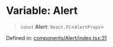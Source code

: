 # Variable: Alert

> `const` **Alert**: `React.FC`\<`AlertProps`\>

Defined in: [components/Alert/index.tsx:31](https://github.com/onyx-og/prismal-react/blob/58f2a21f9ad6834702d56e0dc3c10bd54a012008/src/components/Alert/index.tsx#L31)
